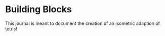 # Building Blocks

This journal is meant to document the creation of an isometric adaption of tetris!